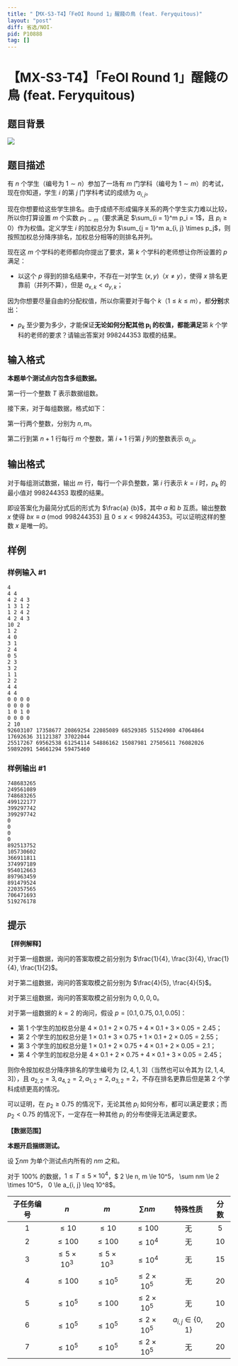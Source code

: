 ```yaml
---
title: "【MX-S3-T4】「FeOI Round 1」醒餞の鳥 (feat. Feryquitous)"
layout: "post"
diff: 省选/NOI-
pid: P10888
tag: []
---
```

# 【MX-S3-T4】「FeOI Round 1」醒餞の鳥 (feat. Feryquitous)
## 题目背景

![](bilibili:BV16h411Y7YB)
## 题目描述

有 $n$ 个学生（编号为 $1 \sim n$）参加了一场有 $m$ 门学科（编号为 $1 \sim m$）的考试，现在你知道，学生 $i$ 的第 $j$ 门学科考试的成绩为 $a_{i, j}$。

现在你想要给这些学生排名。由于成绩不形成偏序关系的两个学生实力难以比较，所以你打算设置 $m$ 个实数 $p_{1 \sim m}$（要求满足 $\sum_{i = 1}^m p_i = 1$，且 $p_i \ge 0$）作为权值。定义学生 $i$ 的加权总分为 $\sum_{j = 1}^m a_{i, j} \times p_j$，则按照加权总分降序排名，加权总分相等的则排名并列。

现在这 $m$ 个学科的老师都向你提出了要求，第 $k$ 个学科的老师想让你所设置的 $p$ 满足：

- 以这个 $p$ 得到的排名结果中，不存在一对学生 $(x, y)$（$x \ne y$），使得 $x$ 排名更靠前（并列不算），但是 $a_{x, k} < a_{y, k}$；

因为你想要尽量自由的分配权值，所以你需要对于每个 $k$（$1 \le k \le m$），都**分别**求出：

- $p_k$ 至少要为多少，才能保证**无论如何分配其他 $\boldsymbol{p_i}$ 的权值，都能满足**第 $k$ 个学科的老师的要求？请输出答案对 $998244353$ 取模的结果。
## 输入格式

**本题单个测试点内包含多组数据。**

第一行一个整数 $T$ 表示数据组数。

接下来，对于每组数据，格式如下：

第一行两个整数，分别为 $n, m$。

第二行到第 $n + 1$ 行每行 $m$ 个整数，第 $i + 1$ 行第 $j$ 列的整数表示 $a_{i, j}$。
## 输出格式

对于每组测试数据，输出 $m$ 行，每行一个非负整数，第 $i$ 行表示 $k = i$ 时，$p_k$ 的最小值对 $998244353$ 取模的结果。

即设答案化为最简分式后的形式为 $\frac{a}
{b}$，其中 $a$ 和 $b$ 互质。输出整数 $x$ 使得 $bx \equiv a \pmod{998244353}$ 且 $0 \le x < 998244353$。可以证明这样的整数 $x$ 是唯一的。
## 样例

### 样例输入 #1
```
4
4 4
4 2 4 3
1 3 1 2
1 2 4 2
4 2 4 3
10 2
1 2
4 0
3 1
2 4
0 5
2 3
3 2
1 1
2 2
4 4
4 4
0 0 0 0
0 0 0 0
1 0 1 0
0 0 0 0
2 10
92603107 17358677 20869254 22085089 68529385 51524980 47064864 17692636 31121387 37022044
25517267 69562538 61254114 54886162 15087981 27505611 76082026 59892091 54661294 59475460
```
### 样例输出 #1
```
748683265
249561089
748683265
499122177
399297742
399297742
0
0
0
0
892513752
105730602
366911811
374997189
954012663
897963459
891479524
220357565
706471693
519276178

```
## 提示

**【样例解释】**

对于第一组数据，询问的答案取模之前分别为 $\frac{1}{4}, \frac{3}{4}, \frac{1}{4}, \frac{1}{2}$。

对于第二组数据，询问的答案取模之前分别为 $\frac{4}{5}, \frac{4}{5}$。

对于第三组数据，询问的答案取模之前分别为 $0, 0, 0, 0$。

对于第一组数据的 $k = 2$ 的询问，假设 $p = [0.1, 0.75, 0.1, 0.05]$：

- 第 $1$ 个学生的加权总分是 $4 \times 0.1 + 2 \times 0.75 + 4 \times 0.1 + 3 \times 0.05 = 2.45$；
- 第 $2$ 个学生的加权总分是 $1 \times 0.1 + 3 \times 0.75 + 1 \times 0.1 + 2 \times 0.05 = 2.55$；
- 第 $3$ 个学生的加权总分是 $1 \times 0.1 + 2 \times 0.75 + 4 \times 0.1 + 2 \times 0.05 = 2.1$；
- 第 $4$ 个学生的加权总分是 $4 \times 0.1 + 2 \times 0.75 + 4 \times 0.1 + 3 \times 0.05 = 2.45$；

则你令按加权总分降序排名的学生编号为 $[2, 4, 1, 3]$（当然也可以令其为 $[2, 1, 4, 3]$），且 $a_{2, 2} = 3, a_{4, 2} = 2, a_{1, 2} = 2, a_{3, 2} = 2$，不存在排名更靠后但是第 $2$ 个学科成绩更高的情况。

可以证明，在 $p_2 \ge 0.75$ 的情况下，无论其他 $p_i$ 如何分布，都可以满足要求；而 $p_2 < 0.75$ 的情况下，一定存在一种其他 $p_i$ 的分布使得无法满足要求。

**【数据范围】**

**本题开启捆绑测试。**

设 $\sum nm$ 为单个测试点内所有的 $nm$ 之和。

对于 $100\%$ 的数据，$1 \le T \le 5 \times 10^4$，$ 2 \le n, m \le 10^5$，$ \sum nm \le 2 \times 10^5$，$ 0 \le a_{i, j} \leq 10^8$。

| 子任务编号 | $n$ | $m$ | $\sum nm$ | 特殊性质 | 分数 |
| :-: | :-: | :-: | :-: | :-: | :-: |
| $1$ | $\leq 10$ | $\leq 10$ | $\leq 100$ | 无 | $5$ |
| $2$ | $\leq 100$ | $\leq 100$ | $\leq 10^4$ | 无 | $10$ |
| $3$ | $\leq 5 \times 10^3$ | $\leq 5 \times 10^3$ | $\leq 10^4$ | 无 | $15$ |
| $4$ | $\leq 100$ | $\le 10^5$ | $\le 2 \times 10^5$ | 无 | $20$ |
| $5$ | $\le 10^5$ | $\leq 100$ | $\le 2 \times 10^5$ | 无 | $10$ |
| $6$ | $\le 10^5$ | $\le 10^5$ | $\le 2 \times 10^5$ | $a_{i, j} \in \{0, 1\}$ | $20$ |
| $7$ | $\le 10^5$ | $\le 10^5$ | $\le 2 \times 10^5$ | 无 | $20$ |

